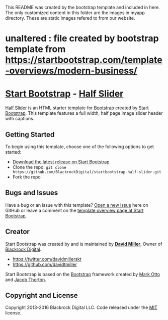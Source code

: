 This README was created by the bootstrap template and included in here. The only customized content in this folder are the images in myapp directory. These are static images refered to from our website.

# unaltered : file created by bootstrap template from https://startbootstrap.com/template-overviews/modern-business/

# [Start Bootstrap](http://startbootstrap.com/) - [Half Slider](http://startbootstrap.com/template-overviews/half-slider/)

[Half Slider](http://startbootstrap.com/template-overviews/half-slider/) is an HTML starter template for [Bootstrap](http://getbootstrap.com/) created by [Start Bootstrap](http://startbootstrap.com/). This template features a full width, half page image slider header with captions.

## Getting Started

To begin using this template, choose one of the following options to get started:
* [Download the latest release on Start Bootstrap](http://startbootstrap.com/template-overviews/half-slider/)
* Clone the repo: `git clone https://github.com/BlackrockDigital/startbootstrap-half-slider.git`
* Fork the repo

## Bugs and Issues

Have a bug or an issue with this template? [Open a new issue](https://github.com/BlackrockDigital/startbootstrap-half-slider/issues) here on GitHub or leave a comment on the [template overview page at Start Bootstrap](http://startbootstrap.com/template-overviews/half-slider/).

## Creator

Start Bootstrap was created by and is maintained by **[David Miller](http://davidmiller.io/)**, Owner of [Blackrock Digital](http://blackrockdigital.io/).

* https://twitter.com/davidmillerskt
* https://github.com/davidtmiller

Start Bootstrap is based on the [Bootstrap](http://getbootstrap.com/) framework created by [Mark Otto](https://twitter.com/mdo) and [Jacob Thorton](https://twitter.com/fat).

## Copyright and License

Copyright 2013-2016 Blackrock Digital LLC. Code released under the [MIT](https://github.com/BlackrockDigital/startbootstrap-half-slider/blob/gh-pages/LICENSE) license.
